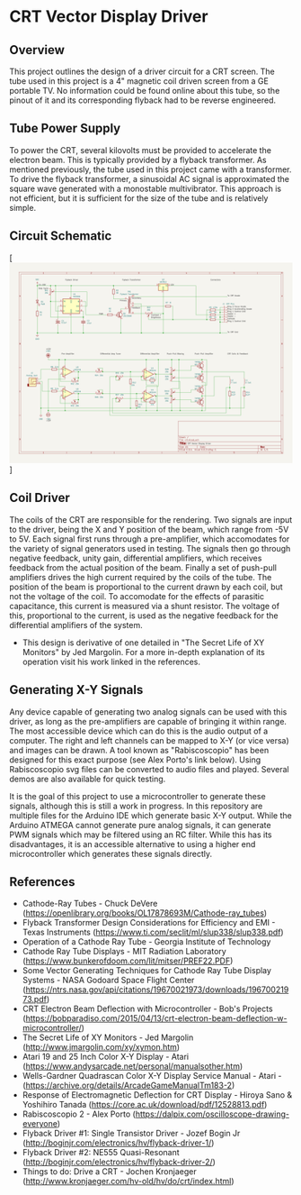 # CRT Vector Display Driver

## Overview
This project outlines the design of a driver circuit for a CRT screen. The tube used in this project is a 4" magnetic coil driven screen from a GE portable TV. No information could be found online about this tube, so the pinout of it and its corresponding flyback had to be reverse engineered. 

## Tube Power Supply
To power the CRT, several kilovolts must be provided to accelerate the electron beam. This is typically provided by a flyback transformer. As mentioned previously, the tube used in this project came with a transformer.
To drive the flyback transformer, a sinusoidal AC signal is approximated the square wave generated with a monostable multivibrator.
This approach is not efficient, but it is sufficient for the size of the tube and is relatively simple.

## Circuit Schematic
[<img src="hardware/schematic.png">]

## Coil Driver
The coils of the CRT are responsible for the rendering.
Two signals are input to the driver, being the X and Y position of the beam, which range from -5V to 5V.
Each signal first runs through a pre-amplifier, which accomodates for the variety of signal generators used in testing.
The signals then go through negative feedback, unity gain, differential amplifiers, which receives feedback from the actual position of the beam.
Finally a set of push-pull amplifiers drives the high current required by the coils of the tube.
The position of the beam is proportional to the current drawn by each coil, but not the voltage of the coil. To accomodate for the effects of parasitic capacitance, this current is measured via a shunt resistor.
The voltage of this, proportional to the current, is used as the negative feedback for the differential amplifiers of the system.
- This design is derivative of one detailed in "The Secret Life of XY Monitors" by Jed Margolin. For a more in-depth explanation of its operation visit his work linked in the references.

## Generating X-Y Signals
Any device capable of generating two analog signals can be used with this driver, as long as the pre-amplifiers are capable of bringing it within range. The most accessible device which can do this is the audio output of a computer. The right and left channels can be mapped to X-Y (or vice versa) and images can be drawn. A tool known as "Rabiscoscopio" has been designed for this exact purpose (see Alex Porto's link below). Using Rabiscoscopio svg files can be converted to audio files and played. Several demos are also available for quick testing.

It is the goal of this project to use a microcontroller to generate these signals, although this is still a work in progress. In this repository are multiple files for the Arduino IDE which generate basic X-Y output. While the Arduino ATMEGA cannot generate pure analog signals, it can generate PWM signals which may be filtered using an RC filter. While this has its disadvantages, it is an accessible alternative to using a higher end microcontroller which generates these signals directly.

## References
- Cathode-Ray Tubes - Chuck DeVere (https://openlibrary.org/books/OL17878693M/Cathode-ray_tubes)
- Flyback Transformer Design Considerations for Efficiency and EMI - Texas Instruments (https://www.ti.com/seclit/ml/slup338/slup338.pdf)
- Operation of a Cathode Ray Tube - Georgia Institute of Technology
- Cathode Ray Tube Displays - MIT Radiation Laboratory (https://www.bunkerofdoom.com/lit/mitser/PREF22.PDF)
- Some Vector Generating Techniques for Cathode Ray Tube Display Systems - NASA Godoard Space Flight Center (https://ntrs.nasa.gov/api/citations/19670021973/downloads/19670021973.pdf)
- CRT Electron Beam Deflection with Microcontroller - Bob's Projects (https://bobparadiso.com/2015/04/13/crt-electron-beam-deflection-w-microcontroller/)
- The Secret Life of XY Monitors - Jed Margolin (http://www.jmargolin.com/xy/xymon.htm)
- Atari 19 and 25 Inch Color X-Y Display - Atari (https://www.andysarcade.net/personal/manualsother.htm)
- Wells-Gardner Quadrascan Color X-Y Display Service Manual - Atari - (https://archive.org/details/ArcadeGameManualTm183-2)
- Response of Electromagnetic Deflection for CRT Display - Hiroya Sano & Yoshihiro Tanada (https://core.ac.uk/download/pdf/12528813.pdf)
- Rabiscoscopio 2 - Alex Porto (https://dalpix.com/oscilloscope-drawing-everyone)
- Flyback Driver #1: Single Transistor Driver - Jozef Bogin Jr (http://boginjr.com/electronics/hv/flyback-driver-1/)
- Flyback Driver #2: NE555 Quasi-Resonant (http://boginjr.com/electronics/hv/flyback-driver-2/)
- Things to do: Drive a CRT - Jochen Kronjaeger (http://www.kronjaeger.com/hv-old/hv/do/crt/index.html)
